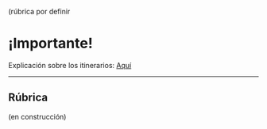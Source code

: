 (rúbrica por definir

# ¡Importante!

Explicación sobre los itinerarios: [Aquí](https://docs.google.com/spreadsheets/d/1ghQZOlNTLG72Lsmu_D8UtuxbIVkuq3CU3J8FYWUyEhw/edit?usp=sharing)

---

## Rúbrica

(en construcción)
